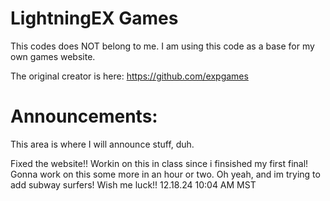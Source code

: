 # LightningEX Games
This codes does NOT belong to me. I am using this code as a base for my own games website.

The original creator is here: https://github.com/expgames

# Announcements:
This area is where I will announce stuff, duh.

Fixed the website!! Workin on this in class since i finsished my first final! Gonna work on this some more in an hour or two. Oh yeah, and im trying to add subway surfers! Wish me luck!!
12.18.24
10:04 AM MST
